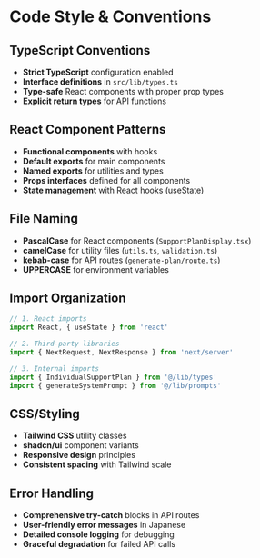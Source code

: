 # Code Style & Conventions

## TypeScript Conventions
- **Strict TypeScript** configuration enabled
- **Interface definitions** in `src/lib/types.ts`
- **Type-safe** React components with proper prop types
- **Explicit return types** for API functions

## React Component Patterns
- **Functional components** with hooks
- **Default exports** for main components
- **Named exports** for utilities and types
- **Props interfaces** defined for all components
- **State management** with React hooks (useState)

## File Naming
- **PascalCase** for React components (`SupportPlanDisplay.tsx`)
- **camelCase** for utility files (`utils.ts`, `validation.ts`)
- **kebab-case** for API routes (`generate-plan/route.ts`)
- **UPPERCASE** for environment variables

## Import Organization
```typescript
// 1. React imports
import React, { useState } from 'react'

// 2. Third-party libraries  
import { NextRequest, NextResponse } from 'next/server'

// 3. Internal imports
import { IndividualSupportPlan } from '@/lib/types'
import { generateSystemPrompt } from '@/lib/prompts'
```

## CSS/Styling
- **Tailwind CSS** utility classes
- **shadcn/ui** component variants
- **Responsive design** principles
- **Consistent spacing** with Tailwind scale

## Error Handling
- **Comprehensive try-catch** blocks in API routes
- **User-friendly error messages** in Japanese
- **Detailed console logging** for debugging
- **Graceful degradation** for failed API calls